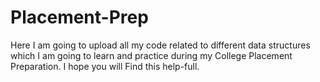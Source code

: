 # Placement-Prep
Here I am going to upload all my code related to different data structures which I am going to learn and practice during my College Placement Preparation. I hope you will Find this help-full.

